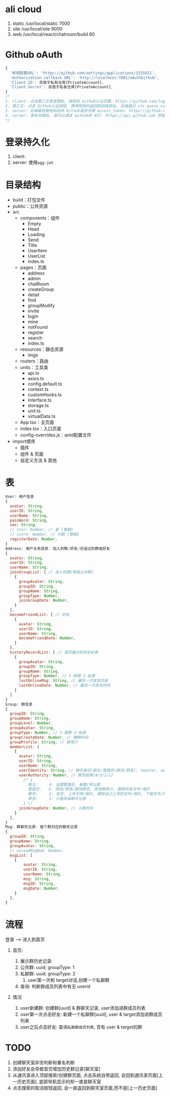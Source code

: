 # ali cloud 
1. static /usr/local/static 7000 
2. site   /usr/local/site   9000
3. web    /usr/local/react/chatroom/build   80 

# Github oAuth
```js
{
  '修改配置URL': 'https://github.com/settings/applications/1315821',
  'Authorization callback URL': 'http://localhost:7001/oAuthGithub',
  'Client ID': 存放于私有仓库[PrivateAccount],
  'Client Secret': 存放于私有仓库[PrivateAccount],
}
/*
1. client: 点击第三方登录图标, 跳转到 Github认证页面: https://github.com/login/oauth/authorize?client_id & redirect_uri, 携带参数 客户端ID & 回跳网址(相当于请求后端)
2. 第三方: 点击 Github认证按钮, 携带授权码返回到回跳网址, 后端通过 ctx.query.code 获取授权码
3. server: 后端拿到授权码后向 Github请求令牌 access_token: https://github.com/login/oauth/access_token?client_id & client_secret & code
4. server: 拿到令牌后, 就可以请求 Github的 API: https://api.github.com 获取相应的数据了, 请求时需要在 headers里面携带令牌: Authorization: `token ${accessToken}`
*/
```

# 登录持久化
1. client: 
2. server: 使用`egg-jwt`

# 目录结构
- build：打包文件
- public：公共资源
- src
  - components：组件
    - Empty
    - Head
    - Loading
    - Send
    - Title
    - UserItem
    - UserList
    - index.ts
  - pages：页面
    - address
    - admin
    - chatRoom
    - createGroup
    - detail
    - find
    - groupModify
    - invite
    - login
    - mine
    - notFound
    - register
    - search
    - index.ts
  - resources：静态资源
    - imgs
  - routers：路由
  - units：工具类
    - api.ts
    - axios.ts
    - config.default.ts
    - context.ts
    - customHooks.ts
    - interface.ts
    - storage.ts
    - unit.ts
    - virtualData.ts
  - App.tsx：主页面
  - index.tsx：入口页面
  - config-overrides.js：antd配置文件
- import顺序
  - 插件
  - 组件 & 页面
  - 自定义方法 & 其他

# 表
```js
User: 用户信息 
{
  avatar: String,
  userID: String,
  userName: String,
  passWord: String,
  sex: String,
  // star: Number, // 星 [暂缺]
  // score: Number, // 分数 [暂缺]
  registerDate: Number,
}
Address: 用户关系信息: 加入的群/好友/对话过的群或好友
{
  avatar: String,
  userID: String,
  userName: String,
  joinGroupList: [ // 加入的群[特指公共群]
    {
      groupAvatar: String,
      groupID: String,
      groupName: String,
      groupType: Number,
      joinGroupDate: Number,
    }
  ],
  becomeFriendList: [ // 好友
    {
      avatar: String,
      userID: String,
      userName: String,
      becomeFriendDate: Number,
    }
  ],
  historyRecordList: [ // 首页展示的历史纪录
    {
      groupAvatar: String,
      groupID: String,
      groupName: String,
      groupType: Number, // 1-群聊 2-私聊
      lastOnlineMsg: String, // 最后一次发言内容
      lastOnlineDate: Number, // 最后一次发言时间
    }
  ]
}
Group: 群信息
{
  groupID: String,
  groupName: String,
  groupLevel: Number,
  groupAvatar: String,
  groupType: Number, // 1-群聊 2-私聊
  groupCreateDate: Number, // 建群时间
  groupProfile: String, // 群简介
  memberList: [
    {
      avatar: String,
      userID: String,
      userName: String,
      userIdentity: String, // 群员身份[群主/管理员/群员/禁言]: [master, admin, member, np]
      userAuthority: Number, // 群员权限[4/3/2/1]
        /* {
          群主:     4: 设置管理员, 解散/转让群
          管理员:   3: 添加/禁言/删除群员, 修改群简介, 删除所有文件/相片
          群员:     2: 发言, 上传文件/相片, 删除自己上传的文件/相片, 下载文件/相片
          禁言:     1: 只能阅读聊天记录 
        } */
      joinGroupDate: Number, // 入群时间
    }
  ],
}
Msg: 群聊天记录: 每个群对应的聊天记录
{
  groupID: String,
  groupName: String,
  groupAvatar: String,
  // unreadMsgNum: Number,
  msgList: [
    {
        avatar: String,
        userID: String,
        userName: String,
        msg: String,
        msgID: String,
        msgDate: Number,
    }
  ],
}
```

# 流程
登录 --> 进入到首页
1. 首页: 
   1. 展示群历史记录: 
   2. 公共群: uuid; groupType: 1
   3. 私聊群: uuid; groupType: 2
      1. user第一次和 target对话,创建一个私聊群
   4. 查询: 判断群成员列表中有无 userid

2. 情况
   1. user新建群: 创建群[uuid] & 群聊天记录, user添加进群成员列表
   2. user第一次点击好友: 新建一个私聊群[uuid], user & target添加进群成员列表
   3. user之后点击好友: 查询`私聊群成员列表`, 含有 user & target的群 

# TODO
1. 创建聊天室非空判断和重名判断
2. 添加好友会导致首页增加历史群记录[聊天室]
3. 从通讯录进入顶部搜索/创建群页面, 点击系统自带返回, 会回到通讯录页面[上一历史页面], 底部导航显示的却一直是聊天室
4. 点击搜索的取消按钮返回, 会一直返回到聊天室页面,而不是[上一历史页面]
